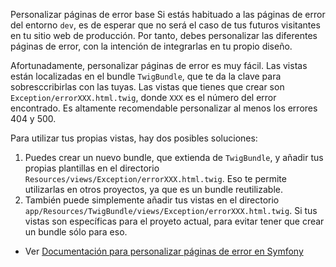 Personalizar páginas de error
base
Si estás habituado a las páginas de error del entorno `dev`, es de esperar que no será el caso de tus futuros visitantes en tu sitio web de producción. Por tanto, debes personalizar las diferentes páginas de error, con la intención de integrarlas en tu propio diseño.

Afortunadamente, personalizar páginas de error es muy fácil. Las vistas están localizadas en el bundle `TwigBundle`, que te da la clave para sobresccribirlas con las tuyas. Las vistas que tienes que crear son `Exception/errorXXX.html.twig`, donde `XXX` es el número del error encontrado. Es altamente recomendable personalizar al menos los errores 404  y 500.

Para utilizar tus propias vistas, hay dos posibles soluciones:

1. Puedes crear un nuevo bundle, que extienda de `TwigBundle`, y añadir tus propias plantillas en el directorio `Resources/views/Exception/errorXXX.html.twig`. Eso te permite utilizarlas en otros proyectos, ya que es un bundle reutilizable.
2. También puede simplemente añadir  tus vistas en el directorio `app/Resources/TwigBundle/views/Exception/errorXXX.html.twig`. Si tus vistas son específicas para el proyeto actual, para evitar tener que crear un bundle sólo para eso.

* Ver [Documentación para personalizar páginas de error en Symfony](http://symfony.com/doc/master/cookbook/controller/error_pages.html)
